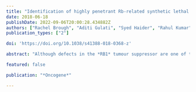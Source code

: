 ```yaml
---
title: "Identification of highly penetrant Rb-related synthetic lethal interactions in triple negative breast cancer"
date: 2018-06-18
publishDate: 2022-09-06T20:00:28.434882Z
authors: ["Rachel Brough", "Aditi Gulati", "Syed Haider", "Rahul Kumar", "James Campbell", "Erik Knudsen", "Stephen J Pettitt", "Colm J Ryan", "Christopher J Lord"]
publication_types: ["2"]

doi: 'https://doi.org/10.1038/s41388-018-0368-z'

abstract: "Although defects in the *RB1* tumour suppressor are one of the more common driver alterations found in triple-negative breast cancer (TNBC), therapeutic approaches that exploit this have not been identified. By integrating molecular profiling data with data from multiple genetic perturbation screens, we identified candidate synthetic lethal (SL) interactions associated with *RB1* defects in TNBC. We refined this analysis by identifying the highly penetrant effects, reasoning that these would be more robust in the face of molecular heterogeneity and would represent more promising therapeutic targets. A significant proportion of the highly penetrant *RB1* SL effects involved proteins closely associated with RB1 function, suggesting that this might be a defining characteristic. These included nuclear pore complex components associated with the MAD2 spindle checkpoint protein, the kinase and bromodomain containing transcription factor TAF1, and multiple components of the SCF<sup>SKP</sup> Cullin F box containing complex. Small-molecule inhibition of SCF<sup>SKP</sup> elicited an increase in p27<sup>Kip</sup> levels, providing a mechanistic rationale for RB1 SL. Transcript expression of SKP2, a SCF<sup>SKP</sup> component, was elevated in *RB1*-defective TNBCs, suggesting that in these tumours, SKP2 activity might buffer the effects of *RB1* dysfunction."

featured: false

publication: "*Oncogene*"

---
```


